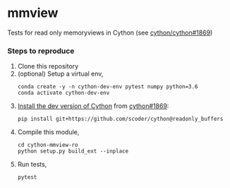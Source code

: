 # mmview

Tests for read only memoryviews in Cython (see [cython/cython#1869](https://github.com/cython/cython/pull/1869))


### Steps to reproduce

1. Clone this repository
3. (optional) Setup a virtual env,
   ```
   conda create -y -n cython-dev-env pytest numpy python=3.6
   conda activate cython-dev-env
   ```
3. [Install the dev version of Cython](http://cython.readthedocs.io/en/latest/src/quickstart/install.html) from [cython#1869](https://github.com/cython/cython/pull/1869):
   ```
   pip install git+https://github.com/scoder/cython@readonly_buffers
   ```
4. Compile this module,
   ```
   cd cython-mmview-ro
   python setup.py build_ext --inplace
   ```
5. Run tests,
   ```
   pytest
   ```
